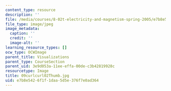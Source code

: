 ```yaml
---
content_type: resource
description: ''
file: /media/courses/8-02t-electricity-and-magnetism-spring-2005/e7b8e5426f1f1daa5d5e376f7e0ad364_09curlcurl02Thumb.jpg
file_type: image/jpeg
image_metadata:
  caption: ''
  credit: ''
  image-alt: ''
learning_resource_types: []
ocw_type: OCWImage
parent_title: Visualizations
parent_type: CourseSection
parent_uid: 3e9d053a-11ee-effa-00de-c3b42819928c
resourcetype: Image
title: 09curlcurl02Thumb.jpg
uid: e7b8e542-6f1f-1daa-5d5e-376f7e0ad364
---
```

